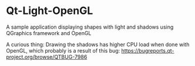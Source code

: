 Qt-Light-OpenGL
===============

A sample application displaying shapes with light and shadows using QGraphics framework and OpenGL

A curious thing:
Drawing the shadows has higher CPU load when done with OpenGL, which probably is a result of this bug: 
https://bugreports.qt-project.org/browse/QTBUG-7986
